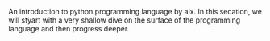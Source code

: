 An introduction to python programming language by alx.
In this secation, we will styart with a very shallow dive on the surface of the programming language and then progress deeper.
